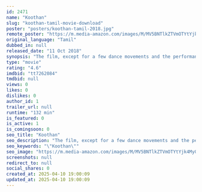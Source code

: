 ```yaml
---
id: 2471
name: "Koothan"
slug: "koothan-tamil-movie-download"
poster: "posters/koothan-tamil-2018.jpg"
remote_poster: "https://m.media-amazon.com/images/M/MV5BNTlkZTVmOTYtYjk4My00MDA4LWFlMzItMjA5YTlmYWY0N2I1XkEyXkFqcGc@._V1_SX300.jpg"
original_language: "Tamil"
dubbed_in: null
released_date: "11 Oct 2018"
synopsis: "The film, except for a few dance movements and the performances of Rajkumar and Nagendra Prasad, is a tiresome watch."
type: "movie"
rating: "4.6"
imdbid: "tt7262084"
tmdbid: null
views: 0
likes: 0
dislikes: 0
author_id: 1
trailer_url: null
runtime: "132 min"
is_featured: 0
is_active: 1
is_comingsoon: 0
seo_title: "Koothan"
seo_description: "The film, except for a few dance movements and the performances of Rajkumar and Nagendra Prasad, is a tiresome watch."
seo_keywords: "\"Koothan\""
seo_image: "https://m.media-amazon.com/images/M/MV5BNTlkZTVmOTYtYjk4My00MDA4LWFlMzItMjA5YTlmYWY0N2I1XkEyXkFqcGc@._V1_SX300.jpg"
screenshots: null
redirect_to: null
social_shares: 0
created_at: 2025-04-10 19:00:09
updated_at: 2025-04-10 19:00:09
---
```


